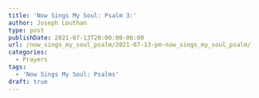 ```yaml
---
title: 'Now Sings My Soul: Psalm 3:'
author: Joseph Louthan
type: post
publishDate: 2021-07-13T20:00:00-06:00
url: /now_sings_my_soul_psalm/2021-07-13-pm-now_sings_my_soul_psalm/
categories:
  - Prayers
tags:
  - 'Now Sings My Soul: Psalms'
draft: true
---
```

<pre>
<div style="font-variant: small-caps;">

</div>

</pre>
